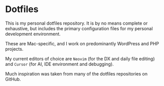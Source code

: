 # Dotfiles

This is my personal dotfiles repository. It is by no means complete or exhaustive,
but includes the primary configuration files for my personal development environment.

These are Mac-specific, and I work on predominantly WordPress and PHP projects.

My current editors of choice are `Neovim` (for the DX and daily file editing) and `Cursor` (for AI, IDE environment and debugging).

Much inspiration was taken from many of the dotfiles repositories on GitHub.

